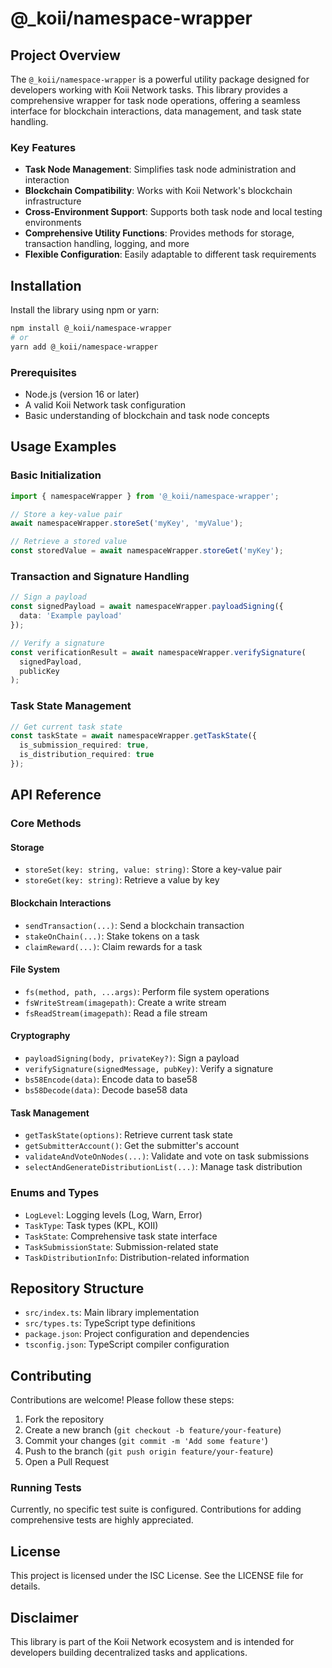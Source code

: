 # @_koii/namespace-wrapper

## Project Overview

The `@_koii/namespace-wrapper` is a powerful utility package designed for developers working with Koii Network tasks. This library provides a comprehensive wrapper for task node operations, offering a seamless interface for blockchain interactions, data management, and task state handling.

### Key Features

- **Task Node Management**: Simplifies task node administration and interaction
- **Blockchain Compatibility**: Works with Koii Network's blockchain infrastructure
- **Cross-Environment Support**: Supports both task node and local testing environments
- **Comprehensive Utility Functions**: Provides methods for storage, transaction handling, logging, and more
- **Flexible Configuration**: Easily adaptable to different task requirements

## Installation

Install the library using npm or yarn:

```bash
npm install @_koii/namespace-wrapper
# or
yarn add @_koii/namespace-wrapper
```

### Prerequisites

- Node.js (version 16 or later)
- A valid Koii Network task configuration
- Basic understanding of blockchain and task node concepts

## Usage Examples

### Basic Initialization

```typescript
import { namespaceWrapper } from '@_koii/namespace-wrapper';

// Store a key-value pair
await namespaceWrapper.storeSet('myKey', 'myValue');

// Retrieve a stored value
const storedValue = await namespaceWrapper.storeGet('myKey');
```

### Transaction and Signature Handling

```typescript
// Sign a payload
const signedPayload = await namespaceWrapper.payloadSigning({
  data: 'Example payload'
});

// Verify a signature
const verificationResult = await namespaceWrapper.verifySignature(
  signedPayload, 
  publicKey
);
```

### Task State Management

```typescript
// Get current task state
const taskState = await namespaceWrapper.getTaskState({
  is_submission_required: true,
  is_distribution_required: true
});
```

## API Reference

### Core Methods

#### Storage
- `storeSet(key: string, value: string)`: Store a key-value pair
- `storeGet(key: string)`: Retrieve a value by key

#### Blockchain Interactions
- `sendTransaction(...)`: Send a blockchain transaction
- `stakeOnChain(...)`: Stake tokens on a task
- `claimReward(...)`: Claim rewards for a task

#### File System
- `fs(method, path, ...args)`: Perform file system operations
- `fsWriteStream(imagepath)`: Create a write stream
- `fsReadStream(imagepath)`: Read a file stream

#### Cryptography
- `payloadSigning(body, privateKey?)`: Sign a payload
- `verifySignature(signedMessage, pubKey)`: Verify a signature
- `bs58Encode(data)`: Encode data to base58
- `bs58Decode(data)`: Decode base58 data

#### Task Management
- `getTaskState(options)`: Retrieve current task state
- `getSubmitterAccount()`: Get the submitter's account
- `validateAndVoteOnNodes(...)`: Validate and vote on task submissions
- `selectAndGenerateDistributionList(...)`: Manage task distribution

### Enums and Types

- `LogLevel`: Logging levels (Log, Warn, Error)
- `TaskType`: Task types (KPL, KOII)
- `TaskState`: Comprehensive task state interface
- `TaskSubmissionState`: Submission-related state
- `TaskDistributionInfo`: Distribution-related information

## Repository Structure

- `src/index.ts`: Main library implementation
- `src/types.ts`: TypeScript type definitions
- `package.json`: Project configuration and dependencies
- `tsconfig.json`: TypeScript compiler configuration

## Contributing

Contributions are welcome! Please follow these steps:

1. Fork the repository
2. Create a new branch (`git checkout -b feature/your-feature`)
3. Commit your changes (`git commit -m 'Add some feature'`)
4. Push to the branch (`git push origin feature/your-feature`)
5. Open a Pull Request

### Running Tests

Currently, no specific test suite is configured. Contributions for adding comprehensive tests are highly appreciated.

## License

This project is licensed under the ISC License. See the LICENSE file for details.

## Disclaimer

This library is part of the Koii Network ecosystem and is intended for developers building decentralized tasks and applications.